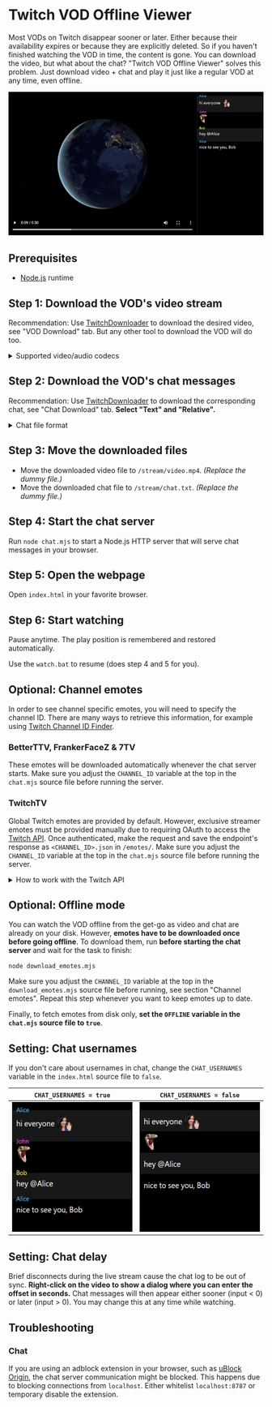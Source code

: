 # Twitch VOD Offline Viewer

Most VODs on Twitch disappear sooner or later. Either because their availability expires or because they are explicitly deleted. So if you haven't finished watching the VOD in time, the content is gone. You can download the video, but what about the chat? "Twitch VOD Offline Viewer" solves this problem. Just download video + chat and play it just like a regular VOD at any time, even offline.

![](./_screenshots/preview.png)

## Prerequisites

- [Node.js](https://nodejs.org/) runtime

## Step 1: Download the VOD's video stream

Recommendation: Use [TwitchDownloader](https://github.com/lay295/TwitchDownloader) to download the desired video, see "VOD Download" tab. But any other tool to download the VOD will do too.

<details>
	<summary>Supported video/audio codecs</summary>

Any codec that is supported by [your browser's `<video>` tag](https://developer.mozilla.org/en-US/docs/Web/HTML/Element/video).

</details>

## Step 2: Download the VOD's chat messages

Recommendation: Use [TwitchDownloader](https://github.com/lay295/TwitchDownloader) to download the corresponding chat, see "Chat Download" tab. **Select "Text" and "Relative".**

<details>
  <summary>Chat file format</summary>

If you generate the chat file by other means, the expected format is:

```
[0:00:01] Alice: hi everyone HeyGuys
[0:00:01] John: PogChamp
[0:00:03] Bob: hey @Alice
[0:00:07] Alice: nice to see you, Bob
```

- Timestamp in square brackets (hour can be one or two digits)
- Space
- Username, followed by a colon
- Space
- Message
- Newline

</details>

## Step 3: Move the downloaded files

- Move the downloaded video file to `/stream/video.mp4`. *(Replace the dummy file.)*
- Move the downloaded chat file to `/stream/chat.txt`. *(Replace the dummy file.)*

## Step 4: Start the chat server

Run `node chat.mjs` to start a Node.js HTTP server that will serve chat messages in your browser.

## Step 5: Open the webpage

Open `index.html` in your favorite browser.

## Step 6: Start watching

Pause anytime. The play position is remembered and restored automatically.

Use the `watch.bat` to resume (does step 4 and 5 for you).

## Optional: Channel emotes

In order to see channel specific emotes, you will need to specify the channel ID. There are many ways to retrieve this information, for example using [Twitch Channel ID Finder](https://streamscharts.com/tools/convert-username).

### BetterTTV, FrankerFaceZ & 7TV

These emotes will be downloaded automatically whenever the chat server starts. Make sure you adjust the `CHANNEL_ID` variable at the top in the `chat.mjs` source file before running the server.

### TwitchTV

Global Twitch emotes are provided by default. However, exclusive streamer emotes must be provided manually due to requiring OAuth to access the [Twitch API](https://dev.twitch.tv/docs/irc/emotes/#getting-channel-emotes). Once authenticated, make the request and save the endpoint's response as `<CHANNEL_ID>.json` in `/emotes/`. Make sure you adjust the `CHANNEL_ID` variable at the top in the `chat.mjs` source file before running the server.

<details>
  <summary>How to work with the Twitch API</summary>

1. Create an app [via Twitch developer console](https://dev.twitch.tv/console/apps). This will yield a "Client-ID" and a "Client-Secret".

2. Request an access token using your `client_id` and `client_secret`:
```
curl -L 'https://id.twitch.tv/oauth2/token' \
     -H 'Content-Type: application/x-www-form-urlencoded' \
     -d 'grant_type=client_credentials' \
     -d 'client_id={{client_id}}' \
     -d 'client_secret={{client_secret}}'
```
3. Store the value of `access_token` from the response.

4. Fetch the channel's ID:
```
curl -L 'https://api.twitch.tv/helix/users?login={{channel_name}}' \
     -H 'Authorization: Bearer {{access_token}}' \
     -H 'Client-Id: {{client_id}}'
```
5. Store the value of `data[0].id` (`channel_id`) from the response.

6. Fetch the channel's emotes:
```
curl -L 'https://api.twitch.tv/helix/chat/emotes?broadcaster_id={{channel_id}}' \
     -H 'Authorization: Bearer {{access_token}}' \
     -H 'Client-Id: {{client_id}}'
```
7. Save the response to the file.

</details>

## Optional: Offline mode

You can watch the VOD offline from the get-go as video and chat are already on your disk. However, **emotes have to be downloaded once before going offline**. To download them, run **before starting the chat server** and wait for the task to finish:
```
node download_emotes.mjs
```
Make sure you adjust the `CHANNEL_ID` variable at the top in the `download_emotes.mjs` source file before running, see section "Channel emotes". Repeat this step whenever you want to keep emotes up to date.

Finally, to fetch emotes from disk only, **set the `OFFLINE` variable in the `chat.mjs` source file to `true`**.

## Setting: Chat usernames

If you don't care about usernames in chat, change the `CHAT_USERNAMES` variable in the `index.html` source file to `false`.

| `CHAT_USERNAMES = true`  | `CHAT_USERNAMES = false` |
| ------------------------ | ------------------------ |
| <img src="_screenshots/usernames_true.png" width="256" height="256"> | <img src="_screenshots/usernames_false.png" width="256" height="256"> |

## Setting: Chat delay

Brief disconnects during the live stream cause the chat log to be out of sync. **Right-click on the video to show a dialog where you can enter the offset in seconds.** Chat messages will then appear either sooner (input < 0) or later (input > 0). You may change this at any time while watching.

## Troubleshooting

### Chat

If you are using an adblock extension in your browser, such as [uBlock Origin](https://github.com/gorhill/uBlock), the chat server communication might be blocked. This happens due to blocking connections from `localhost`. Either whitelist `localhost:8787` or temporary disable the extension.
